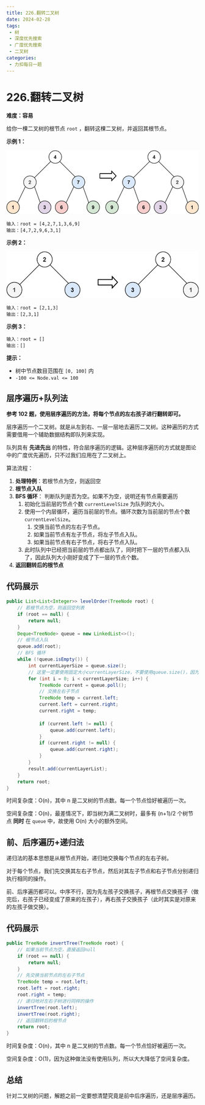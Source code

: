 ```yaml
---
title: 226.翻转二叉树
date: 2024-02-28
tags: 
 - 树
 - 深度优先搜索
 - 广度优先搜索
 - 二叉树
categories:
 - 力扣每日一题
---
```


# 226.翻转二叉树

**难度：容易**

给你一棵二叉树的根节点 `root` ，翻转这棵二叉树，并返回其根节点。

**示例 1：**

![img](./assets/invert1-tree.jpg)

```
输入：root = [4,2,7,1,3,6,9]
输出：[4,7,2,9,6,3,1]
```

**示例 2：**

![img](./assets/invert2-tree.jpg)

```
输入：root = [2,1,3]
输出：[2,3,1]
```

**示例 3：**

```
输入：root = []
输出：[]
```

**提示：**

- 树中节点数目范围在 `[0, 100]` 内
- `-100 <= Node.val <= 100`

## 层序遍历+队列法

**参考 102 题，使用层序遍历的方法，将每个节点的左右孩子进行翻转即可。**

层序遍历一个二叉树。就是从左到右、一层一层地去遍历二叉树。这种遍历的方式需要借用一个辅助数据结构即队列来实现。

队列具有 **先进先出** 的特性，符合层序遍历的逻辑。这种层序遍历的方式就是图论中的广度优先遍历，只不过我们应用在了二叉树上。

算法流程：

1. **处理特例**：若根节点为空，则返回空
2. **根节点入队**
3. **BFS 循环**： 判断队列是否为空。如果不为空，说明还有节点需要遍历
   1. 初始化当前层的节点个数 `currentLevelSize` 为队列的大小。
   3. 使用一个内层循环，遍历当前层的节点。循环次数为当前层的节点个数 `currentLevelSize`。
      1. 交换当前节点的左右子节点。
      2. 如果当前节点有左子节点，将左子节点入队。
      3. 如果当前节点有右子节点，将右子节点入队。
   4. 此时队列中已经把当前层的节点都出队了，同时把下一层的节点都入队了，因此队列大小刚好变成了下一层的节点个数。
4. **返回翻转后的根节点**

## 代码展示

```java
public List<List<Integer>> levelOrder(TreeNode root) {
    // 若根节点为空，则返回空列表
    if (root == null) {
        return null;
    }
    Deque<TreeNode> queue = new LinkedList<>();
    // 根节点入队
    queue.add(root);
    // BFS 循环
    while (!queue.isEmpty()) {
        int currentLayerSize = queue.size();
        // 这里一定要使用固定大小currentLayerSize，不要使用queue.size()，因为queue不停地出队入队，所以其大小是不断变化的
        for (int i = 0; i < currentLayerSize; i++) {
            TreeNode current = queue.poll();
            // 交换左右子节点
            TreeNode temp = current.left;
            current.left = current.right;
            current.right = temp;

            if (current.left != null) {
                queue.add(current.left);
            }
            if (current.right != null) {
                queue.add(current.right);
            }
        }
        result.add(currentLayerList);
    }
    return root;
}
```

时间复杂度：O(n)，其中 n 是二叉树的节点数。每一个节点恰好被遍历一次。

空间复杂度：O(n)，最差情况下，即当树为满二叉树时，最多有 (n+1)/2 个树节点 **同时** 在 `queue` 中，故使用 O(n) 大小的额外空间。

## 前、后序遍历+递归法

递归法的基本思想是从根节点开始，递归地交换每个节点的左右子树。

对于每个节点，我们先交换其左右子节点，然后对其左子节点和右子节点分别递归执行相同的操作。

前、后序遍历都可以。中序不行，因为先左孩子交换孩子，再根节点交换孩子（做完后，右孩子已经变成了原来的左孩子），再右孩子交换孩子（此时其实是对原来的左孩子做交换）。

## 代码展示

```java
public TreeNode invertTree(TreeNode root) {
    // 如果当前节点为空，直接返回null
    if (root == null) {
        return null;
    }
    // 先交换当前节点的左右子节点
    TreeNode temp = root.left;
    root.left = root.right;
    root.right = temp;
    // 递归地对左右子树进行同样的操作
    invertTree(root.left);
    invertTree(root.right);
    // 返回翻转后的根节点
    return root;
}
```

时间复杂度：O(n)，其中 n 是二叉树的节点数。每一个节点恰好被遍历一次。

空间复杂度：O(1)，因为这种做法没有使用队列，所以大大降低了空间复杂度。

## 总结

针对二叉树的问题，解题之前一定要想清楚究竟是前中后序遍历，还是层序遍历。
